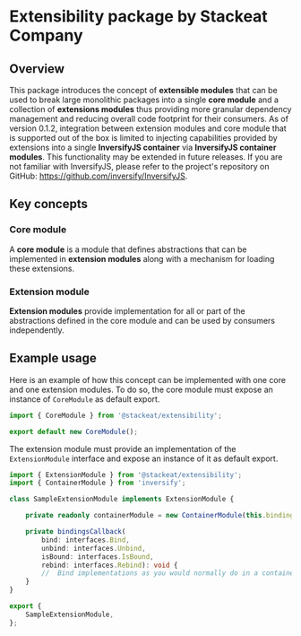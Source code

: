 # Extensibility package by Stackeat Company

## Overview
This package introduces the concept of **extensible modules** that can be used to break large monolithic packages into a single **core module** and a collection of **extensions modules** thus providing more granular dependency management and reducing overall code footprint for their consumers. As of version 0.1.2, integration between extension modules and core module that is supported out of the box is limited to injecting capabilities provided by extensions into a single **InversifyJS container** via **InversifyJS container modules**. This functionality may be extended in future releases. If you are not familiar with InversifyJS, please refer to the project's repository on GitHub: https://github.com/inversify/InversifyJS.

## Key concepts
### Core module
A **core module** is a module that defines abstractions that can be implemented in **extension modules** along with a mechanism for loading these extensions.

### Extension module
**Extension modules** provide implementation for all or part of the abstractions defined in the core module and can be used by consumers independently.

## Example usage
Here is an example of how this concept can be implemented with one core and one extension modules. To do so, the core module must expose an instance of `CoreModule` as default export.

```typescript
import { CoreModule } from '@stackeat/extensibility';

export default new CoreModule();
```
The extension module must provide an implementation of the `ExtensionModule` interface and expose an instance of it as default export.

```typescript
import { ExtensionModule } from '@stackeat/extensibility';
import { ContainerModule } from 'inversify';

class SampleExtensionModule implements ExtensionModule {

    private readonly containerModule = new ContainerModule(this.bindingsCallback.bind(this));

    private bindingsCallback(
        bind: interfaces.Bind,
        unbind: interfaces.Unbind,
        isBound: interfaces.IsBound,
        rebind: interfaces.Rebind): void {
        //  Bind implementations as you would normally do in a container module
    }
}

export {
    SampleExtensionModule,
};

```